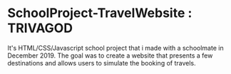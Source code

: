 # SchoolProject-TravelWebsite : TRIVAGOD
 It's HTML/CSS/Javascript school project that i made with a schoolmate in December 2019. The goal was to create a website that presents a few destinations and allows users to simulate the booking of travels.
